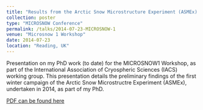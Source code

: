 ```yaml
---
title: "Results from the Arctic Snow Microstructure Experiment (ASMEx) 2014"
collection: poster
type: "MICROSNOW Conference"
permalink: /talks/2014-07-23-MICROSNOW-1
venue: "Microsnow 1 Workshop"
date: 2014-07-23
location: "Reading, UK"
---
```


Presentation on my PhD work (to date) for the MICROSNOW1 Workshop, as part of the International Association of Cryospheric Sciences (IACS) working group. This presentation details the preliminary findings of the first winter campaign of the Arctic Snow Microstructre Experiment (ASMEx), undertaken in 2014, as part of my PhD.

[PDF can be found here](http://willmaslanka.github.io/files/MICROSNOW_WM_140723.pdf)
